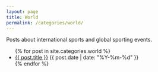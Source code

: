```yaml
---
layout: page
title: World
permalink: /categories/world/
---
```


<p>Posts about international sports and global sporting events.</p>
<ul>
{% for post in site.categories.world %}
  <li>
    <a href="{{ post.url }}">{{ post.title }}</a>
    <span class="post-date">{{ post.date | date: "%Y-%m-%d" }}</span>
  </li>
{% endfor %}
</ul>